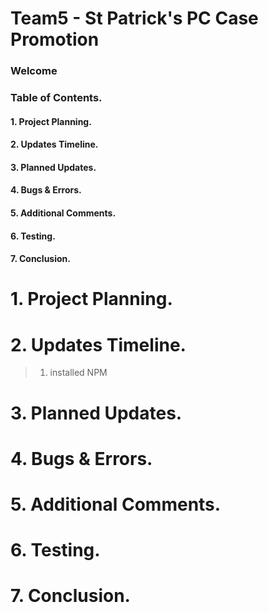 # Team5 - St Patrick's PC Case Promotion

### Welcome 

### Table of Contents.
#### 1. Project Planning.
#### 2. Updates Timeline.
#### 3. Planned Updates.
#### 4. Bugs & Errors.
#### 5. Additional Comments.
#### 6. Testing.
#### 7. Conclusion.

# 1. Project Planning.
# 2. Updates Timeline.
> 1. installed NPM
# 3. Planned Updates.
# 4. Bugs & Errors.
# 5. Additional Comments.
# 6. Testing.
# 7. Conclusion.